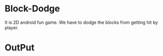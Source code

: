 # Block-Dodge
  It is 2D android fun game. We have to dodge the blocks from getting hit by player.
# OutPut
